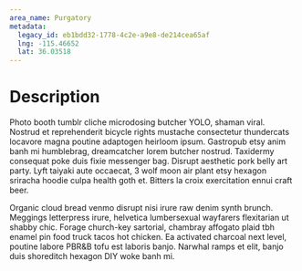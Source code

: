 ```yaml
---
area_name: Purgatory
metadata:
  legacy_id: eb1bdd32-1778-4c2e-a9e8-de214cea65af
  lng: -115.46652
  lat: 36.03518
---
```

# Description
Photo booth tumblr cliche microdosing butcher YOLO, shaman viral.  Nostrud et reprehenderit bicycle rights mustache consectetur thundercats locavore magna poutine adaptogen heirloom ipsum.  Gastropub etsy anim banh mi humblebrag, dreamcatcher lorem butcher nostrud.  Taxidermy consequat poke duis fixie messenger bag.  Disrupt aesthetic pork belly art party.  Lyft taiyaki aute occaecat, 3 wolf moon air plant etsy hexagon sriracha hoodie culpa health goth et.  Bitters la croix exercitation ennui craft beer.

Organic cloud bread venmo disrupt nisi irure raw denim synth brunch.  Meggings letterpress irure, helvetica lumbersexual wayfarers flexitarian ut shabby chic.  Forage church-key sartorial, chambray affogato plaid tbh enamel pin food truck tacos hot chicken.  Ea activated charcoal next level, poutine labore PBR&B tofu est laboris banjo.  Narwhal ramps et elit, banjo duis shoreditch hexagon DIY woke banh mi.
